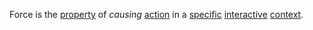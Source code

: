 Force is the [property](https://github.com/gcassel/Modular-Organization-Terminology/blob/master/terms/property.md) of *causing* [action](https://github.com/gcassel/Modular-Organization-Terminology/blob/master/terms/action.md) in a [specific](https://github.com/gcassel/Modular-Organization-Terminology/blob/master/terms/specific.md) [interactive](https://github.com/gcassel/Modular-Organization-Terminology/blob/master/terms/interactive.md) [context](https://github.com/gcassel/Modular-Organization-Terminology/blob/master/terms/context.md).
